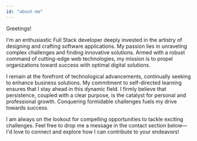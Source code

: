 ```yaml
---
id: "about-me"
---
```


Greetings!

I'm an enthusiastic Full Stack developer deeply invested in the artistry of designing and crafting software applications. My passion lies in unraveling complex challenges and finding innovative solutions. Armed with a robust command of cutting-edge web technologies, my mission is to propel organizations toward success with optimal digital solutions.

I remain at the forefront of technological advancements, continually seeking to enhance business solutions. My commitment to self-directed learning ensures that I stay ahead in this dynamic field. I firmly believe that persistence, coupled with a clear purpose, is the catalyst for personal and professional growth. Conquering formidable challenges fuels my drive towards success.

I am always on the lookout for compelling opportunities to tackle exciting challenges. Feel free to drop me a message in the contact section below—I'd love to connect and explore how I can contribute to your endeavors!
